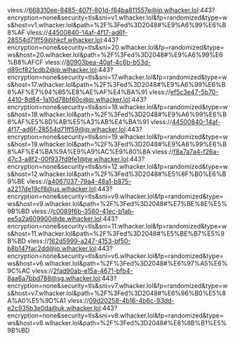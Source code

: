 vless://668310ee-8485-407f-801d-f84ba811557e@ip.wlhacker.lol:443?encryption=none&security=tls&sni=v1.wlhacker.lol&fp=randomized&type=ws&host=v1.wlhacker.lol&path=%2F%3Fed%3D2048#%E9%A6%99%E6%B8%AF
vless://44500840-14af-4f17-ad6f-28554d71ff59@hkcf.wlhacker.lol:443?encryption=none&security=tls&sni=20.wlhacker.lol&fp=randomized&type=ws&host=20.wlhacker.lol&path=%2F%3Fed%3D2048#%E9%A6%99%E6%B8%AFCF
vless://80903bea-40af-4c6b-b53d-d89cf821cdb2@ip.wlhacker.lol:443?encryption=none&security=tls&sni=17.wlhacker.lol&fp=randomized&type=ws&host=17.wlhacker.lol&path=%2F%3Fed%3D2048#%E9%A6%99%E6%B8%AF%E7%94%B5%E8%AE%AF%E4%BA%91
vless://ef5c3e47-5b70-4410-8d84-1a10d78bf60c@ip.wlhacker.lol:443?encryption=none&security=tls&sni=18.wlhacker.lol&fp=randomized&type=ws&host=18.wlhacker.lol&path=%2F%3Fed%3D2048#%E9%A6%99%E6%B8%AF%E5%8D%AB%E5%A3%AB%E4%BA%91
vless://44500840-14af-4f17-ad6f-28554d71ff59@ip.wlhacker.lol:443?encryption=none&security=tls&sni=19.wlhacker.lol&fp=randomized&type=ws&host=19.wlhacker.lol&path=%2F%3Fed%3D2048#%E9%A6%99%E6%B8%AF%E4%BA%9A%E9%A9%AC%E9%80%8A
vless://f8a7a7a4-f26a-47c3-a8f2-00f937fd9fe1@tw.wlhacker.lol:443?encryption=none&security=tls&sni=12.wlhacker.lol&fp=randomized&type=ws&host=12.wlhacker.lol&path=%2F%3Fed%3D2048#%E5%8F%B0%E6%B9%BE
vless://a4067037-79a4-48a1-b875-a2217de19cf8@us.wlhacker.lol:443?encryption=none&security=tls&sni=v9.wlhacker.lol&fp=randomized&type=ws&host=v9.wlhacker.lol&path=%2F%3Fed%3D2048#%E7%BE%8E%E5%9B%BD
vless://c0089f6b-3560-41ec-b1ab-ee5a2a609900@de.wlhacker.lol:443?encryption=none&security=tls&sni=11.wlhacker.lol&fp=randomized&type=ws&host=11.wlhacker.lol&path=%2F%3Fed%3D2048#%E5%BE%B7%E5%9B%BD
vless://162d5999-a247-4153-bf50-b8b147fac2dd@jp.wlhacker.lol:443?encryption=none&security=tls&sni=v6.wlhacker.lol&fp=randomized&type=ws&host=v6.wlhacker.lol&path=%2F%3Fed%3D2048#%E6%97%A5%E6%9C%AC
vless://2fad90ab-e15a-4671-bfb4-8aa6a7bbd788@sg.wlhacker.lol:443?encryption=none&security=tls&sni=v7.wlhacker.lol&fp=randomized&type=ws&host=v7.wlhacker.lol&path=%2F%3Fed%3D2048#%E6%96%B0%E5%8A%A0%E5%9D%A1
vless://09d20258-4b16-4b6c-93dd-e2c935b3e0da@uk.wlhacker.lol:443?encryption=none&security=tls&sni=v8.wlhacker.lol&fp=randomized&type=ws&host=v8.wlhacker.lol&path=%2F%3Fed%3D2048#%E8%8B%B1%E5%9B%BD
